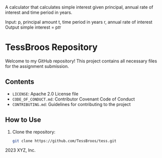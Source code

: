 A calculator that calculates simple interest given principal, annual rate of interest and time period in years.

Input:
   p, principal amount
   t, time period in years
   r, annual rate of interest
Output
   simple interest = p*t*r




   
# TessBroos Repository

Welcome to my GitHub repository! This project contains all necessary files for the assignment submission.

## Contents
- `LICENSE`: Apache 2.0 License file
- `CODE_OF_CONDUCT.md`: Contributor Covenant Code of Conduct
- `CONTRIBUTING.md`: Guidelines for contributing to the project

## How to Use
1. Clone the repository:
   ```bash
   git clone https://github.com/TessBroos/tess.git

2023 XYZ, Inc.
